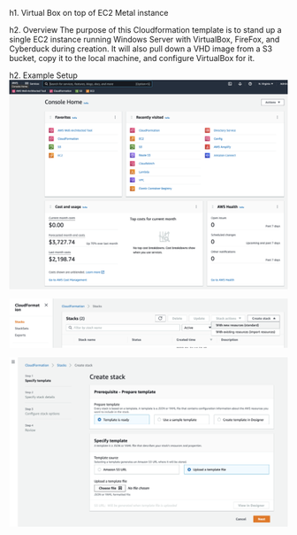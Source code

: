 h1. Virtual Box on top of EC2 Metal instance

h2. Overview
The purpose of this Cloudformation template is to stand up a single EC2 instance running Windows Server with VirtualBox, FireFox, and Cyberduck during creation. It will also pull down a VHD image from a S3 bucket, copy it to the local machine, and configure VirtualBox for it.

h2. Example Setup
![CFN1](./documentation/CFN1.png)

![CFN2](./documentation/CFN2.png)

![CFN3](./documentation/CFN3.png)
